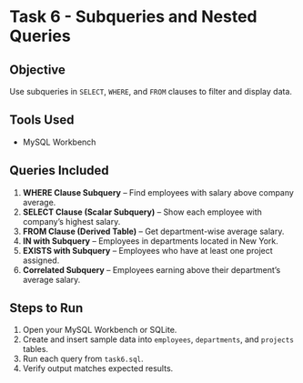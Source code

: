 # Task 6 - Subqueries and Nested Queries

## Objective
Use subqueries in `SELECT`, `WHERE`, and `FROM` clauses to filter and display data.

## Tools Used
- MySQL Workbench 

## Queries Included
1. **WHERE Clause Subquery** – Find employees with salary above company average.
2. **SELECT Clause (Scalar Subquery)** – Show each employee with company’s highest salary.
3. **FROM Clause (Derived Table)** – Get department-wise average salary.
4. **IN with Subquery** – Employees in departments located in New York.
5. **EXISTS with Subquery** – Employees who have at least one project assigned.
6. **Correlated Subquery** – Employees earning above their department’s average salary.

## Steps to Run
1. Open your MySQL Workbench or SQLite.
2. Create and insert sample data into `employees`, `departments`, and `projects` tables.
3. Run each query from `task6.sql`.
4. Verify output matches expected results.

